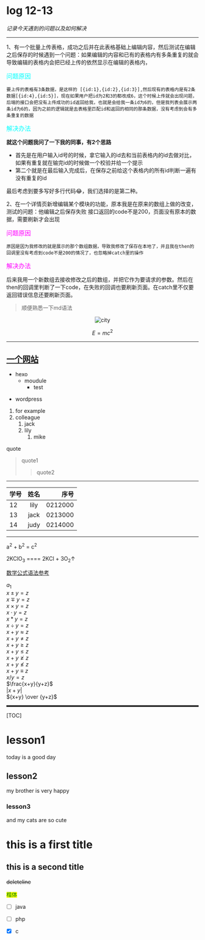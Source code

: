 # log 12-13

*记录今天遇到的问题以及如何解决*
***

1、有一个批量上传表格，成功之后并在此表格基础上编辑内容，然后测试在编辑之后保存的时候遇到一个问题：如果编辑的内容和已有的表格内有多条重复的就会导致编辑的表格内会把已经上传的依然显示在编辑的表格内，

<font color=#00ffff size=3>问题原因</font>

`要上传的表格有3条数据，是这样的
[{id:1},{id:2},{id:3}],然后现有的表格内是有2条数据[{id:4},{id:5}]，现在如果用户把id为2和3的都改成6，这个时候上传就会出现问题，后端的接口会把没有上传成功的id返回给我，也就是会给我一条id为6的，但是我列表会展示两条id为6的，因为之前的逻辑就是去表格里匹配id和返回的相同的那条数据，没有考虑到会有多条重复的数据`

<font color=#00ffff size=3>解决办法</font>

**就这个问题我问了一下我的同事，有2个思路**

- 首先是在用户输入id号的时候，拿它输入的id去和当前表格内的id去做对比，如果有重复就在输完id的时候做一个校验并给一个提示
- 第二个就是在最后输入完成后，在保存之前给这个表格内的所有id判断一遍有没有重复的id

最后考虑到要多写好多行代码😂，我们选择的是第二种。

2、在一个详情页新增编辑某个模块的功能，原本我是在原来的数组上做的改变，测试的问题：他编辑之后保存失败 接口返回的code不是200，页面没有原本的数据，需要刷新才会出现

<font color=#ff00ff size=3>问题原因</font>

`原因是因为我修改的就是展示的那个数组数据，导致我修改了保存在本地了，并且我在then的回调里没有考虑到code不是200的情况了，也忽略掉catch里的操作`

<font color=#ff00ff size=3>解决办法</font>

后来我用一个新数组去接收修改之后的数组，并把它作为要请求的参数。然后在then的回调里判断了一下code，在失败的回调也要刷新页面。在catch里不仅要返回错误信息还要刷新页面。

> 顺便熟悉一下md语法

<center>

![city](https://images.pexels.com/photos/19481209/pexels-photo-19481209.jpeg)
</center>

$$
E = m c^2
$$
* * *
[一个网站](https://www.apigpts.dev/tools)
---
+ hexo
  + moudule
    - test
* wordpress

1. for example
2. colleague
    1. jack 
    2. lily
        1. mike

quote
> quote1
>> quote2
_ _ _


|学号|姓名|序号|
|:-|:-:|-:|
|12|lily|0212000|
|13|jack|0213000|
|14|judy|0214000|

_________

a<sup>2</sup> + b<sup>2</sup> = c<sup>2</sup>

2KClO<sub>3</sub> ==== 2KCl + 3O<sub>2</sub>↑

[数学公式语法参考](https://www.imooc.com/wiki/markdownlesson/markdownlatex.html)

$a_1$  
$x \pm y = z$    
$x \mp y = z$  
$x \times y = z$  
$x \cdot y = z$  
$x \ast y = z$  
$x \div y = z$  
$x+y \approx z$  
$x+y \neq z$  
$x+y \geq z$  
$x+y \leq z$  
$x+y \ngeq z$  
$x+y \nleq z$  
$x+y \equiv z$  
$x / y = z$  
$\frac{x+y}{y+z}$  
$|x+y|$  
${x+y} \over {y+z}$  
***
[TOC]
# lesson1
  today is a good day
## lesson2
  my brother is very happy
### lesson3
  and my cats are so cute

  this is a first title
  ===
  this is a second title
  ---

  ~~deleteline~~

  <font face='KaiTi' color="green" style="background:yellow">楷体</font>

- [  ] java
+ [ ] php
* [x] c



  <style>
    hr:nth-of-type(5){
      border-top-style: dashed !important
    }
  </style>